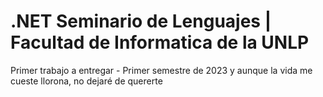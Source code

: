 # .NET Seminario de Lenguajes | Facultad de Informatica de la UNLP
Primer trabajo a entregar - Primer semestre de 2023
y aunque la vida me cueste llorona, no dejaré de quererte
